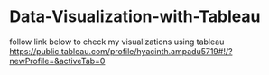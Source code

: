 # Data-Visualization-with-Tableau
follow link below to check my visualizations using tableau
https://public.tableau.com/profile/hyacinth.ampadu5719#!/?newProfile=&activeTab=0
